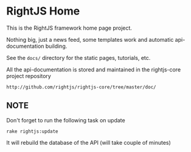 # RightJS Home

This is the RightJS framework home page project.

Nothing big, just a news feed, some templates work and automatic api-documentation building.


See the `docs/` directory for the static pages, tutorials, etc.


All the api-documentation is stored and maintained in the rightjs-core project repository

    http://github.com/rightjs/rightjs-core/tree/master/doc/


## NOTE

Don't forget to run the following task on update

    rake rightjs:update
  
It will rebuild the database of the API (will take couple of minutes)